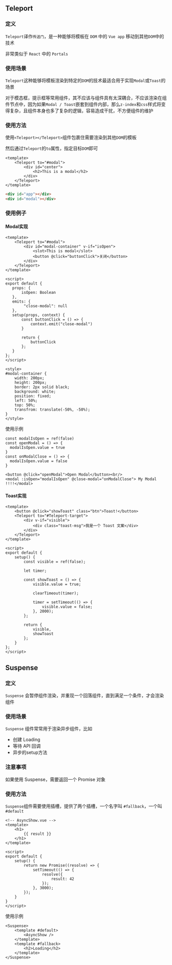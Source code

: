 ## Teleport

### 定义

`Teleport`译作`传送门`，是一种能够将模板在 `DOM` 中的 `Vue app` 移动到其他`DOM`中的技术

非常类似于 `React` 中的 `Portals`

### 使用场景

`Teleport`这种能够将模板渲染到特定的`DOM`的技术最适合用于实现`Modal`或`Toast`的场景

对于模态框，提示框等常用组件，其不应该与组件具有太深耦合，不应该渲染在组件节点中，因为如果`Modal / Toast`嵌套到组件内部，那么`z-index`和`css`样式将变得复杂，且组件本身也多了复杂的逻辑，容易造成干扰，不方便组件的维护

### 使用方法

使用`<Teleport></Teleport>`组件包裹住需要渲染到其他`DOM`的模板

然后通过`Teleport`的`to`属性，指定目标`DOM`即可

```vue
<template>
	<Teleport to="#modal">
    	<div id="center">
    		<h2>This is a modal</h2>
    	</div>
    </Teleport>
</template>
```

```html
<div id="app"></div>
<div id="modal"></div>
```

### 使用例子

#### Modal实现

```vue
<template>
	<Teleport to="#modal">
    	<div id="modal-container" v-if="isOpen">
    		<slot>This is modal</slot>
            <button @click="buttonClick">关闭</button>
    	</div>
    </Teleport>
</template>

<script>
export default {
   props: {
       isOpen: Boolean
   },
   emits: {
		"close-modal": null
   },
   setup(props, context) {
       const buttonClick = () => {
           context.emit("close-modal")
       }

       return {
           buttonClick
       };
   }
};
</script>

<style>
#modal-container {
	width: 200px;
    height: 200px;
    border: 2px solid black;
    background: white;
    position: fixed;
    left: 50%;
    top: 50%;
    transfrom: translate(-50%, -50%);
}
</style>
```

使用示例

```vue
const modalIsOpen = ref(false)
const openModal = () => {
  modalIsOpen.value = true
}
const onModalClose = () => {
  modalIsOpen.value = false
}

<button @click="openModal">Open Modal</button><br/>
<modal :isOpen="modalIsOpen" @close-modal="onModalClose"> My Modal !!!!</modal>
```

#### Toast实现

```vue
<template>
	<button @click="showToast" class="btn">Toast!</button>
	<Teleport to="#Teleport-target">
		<div v-if="visible">
			<div class="toast-msg">我是一个 Toast 文案</div>
		</div>
	</Teleport>
</template>

<script>
export default {
    setup() {
        const visible = ref(false);

        let timer;

        const showToast = () => {
            visible.value = true;

            clearTimeout(timer);

            timer = setTimeout(() => {
                visible.value = false;
            }, 2000);
        };

        return {
            visible,
            showToast
        };
    }
};
</script>
```



## Suspense

### 定义

`Suspense` 会暂停组件渲染，并重现一个回落组件，直到满足一个条件，才会渲染组件

### 使用场景

`Suspense` 组件常常用于渲染异步组件，比如

* 创建 Loading
* 等待 API 回调
* 异步的setup方法

### 注意事项

如果使用 Suspense，需要返回一个 Promise 对象

### 使用方法

`Suspense`组件需要使用插槽，提供了两个插槽，一个名字叫 `#fallback`，一个叫 `#default`

```vue
<!-- AsyncShow.vue -->
<template>
	<h1>
        {{ result }}
    </h1>
</template>

<script>
export default {
    setup() {
        return new Promise((resolve) => {
            setTimeout(() => {
                resolve({
                    result: 42
                });
            }, 3000);
        });
    }
}
</script>
```

使用示例

```vue
<Suspense>
    <template #default>
		<AsyncShow />
    </template>
    <template #fallback>
		<h2>Loading</h2>
    </template>
</Suspense>
```
